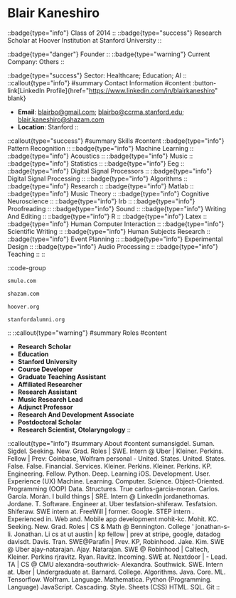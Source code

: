 # Blair Kaneshiro
::badge{type="info"}
Class of 2014
::
::badge{type="success"}
Research Scholar at Hoover Institution at Stanford University
::

::badge{type="danger"}
Founder
::
::badge{type="warning"}
Current Company: Others
::

::badge{type="success"}
Sector: Healthcare; Education; AI
::
::callout{type="info"}
#summary
Contact Information
#content
:button-link[LinkedIn Profile]{href="https://www.linkedin.com/in/blairkaneshiro" blank}
- **Email**: blairbo@gmail.com; blairbo@ccrma.stanford.edu; blair.kaneshiro@shazam.com
- **Location**: Stanford
::

::callout{type="success"}
#summary
Skills
#content
::badge{type="info"}
Pattern Recognition
::
::badge{type="info"}
Machine Learning
::
::badge{type="info"}
Acoustics
::
::badge{type="info"}
Music
::
::badge{type="info"}
Statistics
::
::badge{type="info"}
Eeg
::
::badge{type="info"}
Digital Signal Processors
::
::badge{type="info"}
Digital Signal Processing
::
::badge{type="info"}
Algorithms
::
::badge{type="info"}
Research
::
::badge{type="info"}
Matlab
::
::badge{type="info"}
Music Theory
::
::badge{type="info"}
Cognitive Neuroscience
::
::badge{type="info"}
Irb
::
::badge{type="info"}
Proofreading
::
::badge{type="info"}
Sound
::
::badge{type="info"}
Writing And Editing
::
::badge{type="info"}
R
::
::badge{type="info"}
Latex
::
::badge{type="info"}
Human Computer Interaction
::
::badge{type="info"}
Scientific Writing
::
::badge{type="info"}
Human Subjects Research
::
::badge{type="info"}
Event Planning
::
::badge{type="info"}
Experimental Design
::
::badge{type="info"}
Audio Processing
::
::badge{type="info"}
Teaching
::
::

::code-group
```bash [Smule]
smule.com
```
```bash [Shazam]
shazam.com
```
```bash [Hoover Institution at Stanford University]
hoover.org
```
```bash [Standford Alumni]
stanfordalumni.org
```
::
::callout{type="warning"}
#summary
Roles
#content
- **Research Scholar**
- **Education**
- **Stanford University**
- **Course Developer**
- **Graduate Teaching Assistant**
- **Affiliated Researcher**
- **Research Assistant**
- **Music Research Lead**
- **Adjunct Professor**
- **Research And Development Associate**
- **Postdoctoral Scholar**
- **Research Scientist, Otolaryngology**
::

::callout{type="info"}
#summary
About
#content
sumansigdel. Suman. Sigdel. Seeking. New. Grad. Roles | SWE. Intern @ Uber | Kleiner. Perkins. Fellow | Prev: Coinbase, Wolfram personal - United. States. United. States. False. False. Financial. Services. Kleiner. Perkins. Kleiner. Perkins. KP. Engineering. Fellow. Python. Deep. Learning iOS. Development. User. Experience (UX) Machine. Learning. Computer. Science. Object-Oriented. Programming (OOP) Data. Structures. True carlos-garcia-moran. Carlos. García. Morán. I build things | SRE. Intern @ LinkedIn jordanethomas. Jordane. T. Software. Engineer at. Uber tesfatsion-shiferaw. Tesfatsion. Shiferaw. SWE intern at. FreeWill | former. Google. STEP intern . Experienced in. Web and. Mobile app development mohit-kc. Mohit. KC. Seeking. New. Grad. Roles | CS & Math @ Bennington. College ' jonathan-s-li. Jonathan. Li cs at ut austin | kp fellow | prev at stripe, google, datadog davisdt. Davis. Tran. SWE@Parafin | Prev. KP, Robinhood. Jake. Kim. SWE @ Uber ajay-natarajan. Ajay. Natarajan. SWE @ Robinhood | Caltech, Kleiner. Perkins rjravitz. Ryan. Ravitz. Incoming. SWE at. Nextdoor | - Lead. TA | CS @ CMU alexandra-southwick- Alexandra. Southwick. SWE. Intern at. Uber | Undergraduate at. Barnard. College. Algorithms. Java. Core. ML. Tensorflow. Wolfram. Language. Mathematica. Python (Programming. Language) JavaScript. Cascading. Style. Sheets (CSS) HTML. SQL. Git
::
